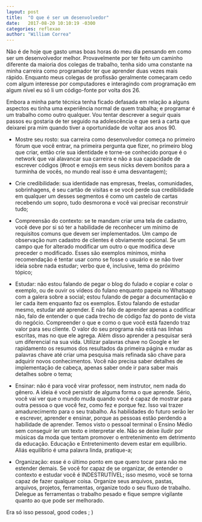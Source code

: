 ```yaml
---
layout: post
title:  "O que é ser um desenvolvedor"
date:   2017-08-20 10:10:19 -0300
categories: reflexao
author: "William Correa"
---
```


Não é de hoje que gasto umas boas horas do meu dia pensando em como ser um desenvolvedor melhor. Provavelmente por ter feito um caminho diferente da maioria dos colegas de trabalho, tenha sido uma constante na minha carreira como programador ter que aprender duas vezes mais rápido. Enquanto meus colegas de profissão geralmente começaram cedo com algum interesse por computadores e interagindo com programação em algum nível eu só li um código-fonte por volta dos 26.

Embora a minha parte técnica tenha ficado defasada em relação a alguns aspectos eu tinha uma experiência normal de quem trabalha; e programar é um trabalho como outro qualquer. Vou tentar descrever a seguir quais passos eu gostaria de ter seguido na adolescência e que será a carta que deixarei pra mim quando tiver a oportunidade de voltar aos anos 90.

- Mostre seu rosto: sua carreira como desenvolvedor começa no primeiro fórum que você entrar, na primeira pergunta que fizer, no primeiro blog que criar, então crie sua identidade e torne-se conhecido porque é o network que vai alavancar sua carreira e não a sua capacidade de escrever códigos (#root e emojis em seus nicks devem bonitos para a turminha de vocês, no mundo real isso é uma desvantagem);

- Crie credibilidade: sua identidade nas empresas, freelas, comunidades, sobrinhagens, é seu cartão de visitas e se você perde sua credibilidade em qualquer um desses segmentos é como um castelo de cartas recebendo um sopro, tudo desmorona e você vai precisar reconstruir tudo;

- Compreensão do contexto: se te mandam criar uma tela de cadastro, você deve por si só ter a habilidade de reconhecer um mínimo de requisitos comuns que devem ser implementados. Um campo de observação num cadastro de clientes é obviamente opcional. Se um campo que for alterado modificar um outro o que modifica deve preceder o modificado. Esses são exemplos mínimos, minha recomendação é tentar usar como se fosse o usuário e se não tiver ideia sobre nada estudar; verbo que é, inclusive, tema do próximo tópico;

- Estudar: não estou falando de pegar o blog do fulado e copiar e colar o exemplo, ou de ouvir os vídeos do fulano enquanto papeia no Whatsapp com a galera sobre a social; estou fulando de pegar a documentação e ler cada item enquanto faz os exemplos. Estou falando de estudar mesmo, estudar até aprender. E não falo de aprender apenas a codificar não, falo de entender o que cada trecho de código faz do ponto de vista do negócio. Compreender o que e como o que você está fazendo traz valor para seu cliente. O valor do seu programa não está nas linhas escritas, mas no que ele agrega. Além disso aprender a pesquisar será um diferencial na sua vida. Utilizar palavras chave no Google e ler rapidamento os resumos dos resultados da primeira página e mudar as palavras chave até criar uma pesquisa mais refinada são chave para adquirir novos conhecimentos. Você não precisa saber detalhes de implementação de cabeça, apenas saber onde ir para saber mais detalhes sobre o tema;

- Ensinar: não é para você virar professor, nem instrutor, nem nada do gênero. A ideia é você persistir de alguma forma o que aprende. Sério, você vai ver que o mundo muda quando você é capaz de mostrar para outra pessoa o que você fez, como fez e porque fez. Isso vai trazer amadurecimento para o seu trabalho. As habilidades do futuro serão ler e escrever, aprender e ensinar, porque as pessoas estão perdendo a habilidade de aprender. Temos visto o pessoal terminal o Ensino Médio sem conseguir ler um texto e interpretar ele. Não se deixe iludir por músicas da moda que tentam promover o entretenimento em detrimento da educação. Educação e Entretenimento devem estar em equilíbrio. Aliás equilíbrio é uma palavra linda, pratique-a;

- Organização: esse é o último ponto em que quero tocar para não me estender demais. Se você for capaz de se organizar, de entender o contexto e estudar você é INDESTRUTÍVEL; isso mesmo, você se torna capaz de fazer qualquer coisa. Organize seus arquivos, pastas, arquivos, projetos, ferramentas, organize todo o seu fluxo de trabalho. Delegue as ferramentas o trabalho pesado e fique sempre vigilante quanto ao que pode ser melhorado.

Era só isso pessoal, good codes ; )

